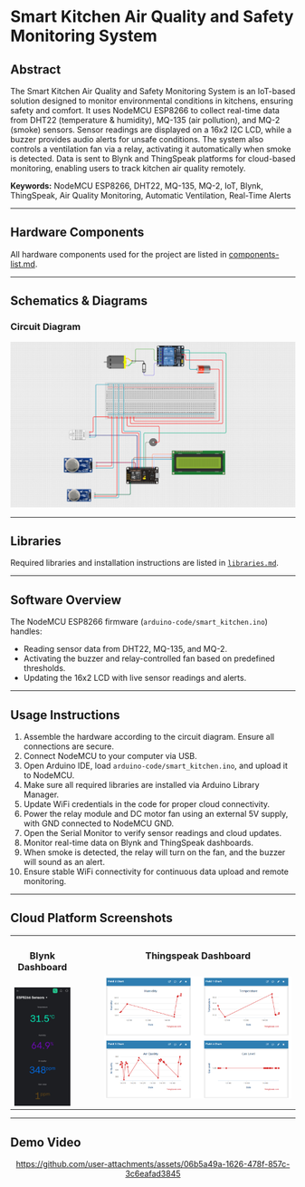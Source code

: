 # Smart Kitchen Air Quality and Safety Monitoring System

## Abstract
The Smart Kitchen Air Quality and Safety Monitoring System is an IoT-based solution designed to monitor environmental conditions in kitchens, ensuring safety and comfort. It uses NodeMCU ESP8266 to collect real-time data from DHT22 (temperature & humidity), MQ-135 (air pollution), and MQ-2 (smoke) sensors. Sensor readings are displayed on a 16x2 I2C LCD, while a buzzer provides audio alerts for unsafe conditions. The system also controls a ventilation fan via a relay, activating it automatically when smoke is detected. Data is sent to Blynk and ThingSpeak platforms for cloud-based monitoring, enabling users to track kitchen air quality remotely.

**Keywords:** NodeMCU ESP8266, DHT22, MQ-135, MQ-2, IoT, Blynk, ThingSpeak, Air Quality Monitoring, Automatic Ventilation, Real-Time Alerts

---

## Hardware Components
All hardware components used for the project are listed in [components-list.md](hardware/components-list.md).

---

## Schematics & Diagrams
### Circuit Diagram
![Circuit Diagram](hardware/circuit-diagram.png)

---

## Libraries
Required libraries and installation instructions are listed in [`libraries.md`](arduino-code/libraries.md).

---

## Software Overview
The NodeMCU ESP8266 firmware (`arduino-code/smart_kitchen.ino`) handles:

- Reading sensor data from DHT22, MQ-135, and MQ-2.
- Activating the buzzer and relay-controlled fan based on predefined thresholds.
- Updating the 16x2 LCD with live sensor readings and alerts.

---

## Usage Instructions
1. Assemble the hardware according to the circuit diagram. Ensure all connections are secure.  
2. Connect NodeMCU to your computer via USB.  
3. Open Arduino IDE, load `arduino-code/smart_kitchen.ino`, and upload it to NodeMCU.  
4. Make sure all required libraries are installed via Arduino Library Manager.  
5. Update WiFi credentials in the code for proper cloud connectivity.  
6. Power the relay module and DC motor fan using an external 5V supply, with GND connected to NodeMCU GND.  
7. Open the Serial Monitor to verify sensor readings and cloud updates.  
8. Monitor real-time data on Blynk and ThingSpeak dashboards.  
9. When smoke is detected, the relay will turn on the fan, and the buzzer will sound as an alert.  
10. Ensure stable WiFi connectivity for continuous data upload and remote monitoring.

---

## Cloud Platform Screenshots

<table>
<tr>

<td width="25%" valign="top" style="padding-right: 20px;">

<h3 align = "center"> Blynk Dashboard </h3>
<div align="left" style="padding-top: 10px;">
<img src="cloud-platforms/Blynk.jpg" alt="Blynk App Screenshot" width="100%">
</div>

</td>

<td width="75%" valign="top" style="padding-left: 40px;">

<h3 align = "center"> Thingspeak Dashboard </h3>
<div align="center" style="padding-top: 10px;">
<img src="cloud-platforms/Thingspeak.png" alt="ThingSpeak Full Dashboard" width="100%">
</div>

</td>

</tr>
</table>

---

## Demo Video

<div align="center">


https://github.com/user-attachments/assets/06b5a49a-1626-478f-857c-3c6eafad3845


</div>
